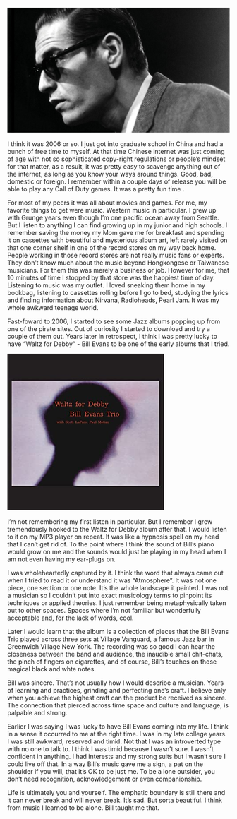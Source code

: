 ![bill_evans.jpg](/assets/bill_evans.jpg)

I think it was 2006 or so. I just got into graduate school in China and had a bunch of free time to myself. At that time Chinese internet was just coming of age with not so sophisticated copy-right regulations or people’s mindset for that matter, as a result, it was pretty easy to scavenge anything out of the internet, as long as you know your ways around things. Good, bad, domestic or foreign. I remember within a couple days of release you will be able to play any Call of Duty games. It was a pretty fun time . 

For most of my peers it was all about movies and games. For me, my favorite things to get were music. Western music in particular. I grew up with Grunge years even though I’m one pacific ocean away from Seattle. But I listen to anything I can find growing up in my junior and high schools. I remember saving the money my Mom gave me for breakfast and spending it on cassettes with beautiful and mysterious album art, left rarely visited on that one corner shelf in one of the record stores on my way back home. People working in those record stores are not really music fans or experts. They don’t know much about the music beyond Hongkongese or Taiwanese musicians. For them this was merely a business or job. However for me, that 10 minutes of time I stopped by that store was the happiest time of day. Listening to music was my outlet. I loved sneaking them home in my bookbag, listening to cassettes rolling before I go to bed, studying the lyrics and finding information about Nirvana, Radioheads, Pearl Jam. It was my whole awkward teenage world. 

Fast-foward to 2006, I started to see some Jazz albums popping up from one of the pirate sites. Out of curiosity I started to download and try a couple of them out. Years later in retrospect, I think I was pretty lucky to have “Waltz for Debby” - Bill Evans to be one of the early albums that I tried. 

![waltz_for_debby.jpg](/assets/waltz_for_debby.jpg)

I’m not remembering my first listen in particular. But I remember I grew tremendously hooked to the Waltz for Debby album after that. I would listen to it on my MP3 player on repeat. It was like a hypnosis spell on my head that I can’t get rid of. To the point where I think the sound of Bill’s piano would grow on me and the sounds would just be playing in my head when I am not even having my ear-plugs on. 

I was wholeheartedly captured by it. I think the word that always came out when I tried to read it or understand it was “Atmosphere”. It was not one piece, one section or one note. It’s the whole landscape it painted. I was not a musician so I couldn’t put into exact musicology terms to pinpoint its techniques or applied theories. I just remember being metaphysically taken out to other spaces. Spaces where I’m not familiar but wonderfully acceptable and, for the lack of words, cool. 

Later I would learn that the album is a collection of pieces that the Bill Evans Trio played across three sets at Village Vanguard, a famous Jazz bar in Greenwich Village New York. The recording was so good I can hear the closeness between the band and audience, the inaudible small chit-chats, the pinch of fingers on cigarettes, and of course, Bill’s touches on those magical black and whte notes. 

Bill was sincere. That’s not usually how I would describe a musician. Years of learning and practices, grinding and perfecting one’s craft. I believe only when you achieve the highest craft can the product be received as sincere. The connection that pierced across time space and culture and language, is palpable and strong. 

Earlier I was saying I was lucky to have Bill Evans coming into my life. I think in a sense it occurred to me at the right time. I was in my late college years. I was still awkward, reserved and timid. Not that I was an introverted type with no one to talk to. I think I was timid because I wasn’t sure. I wasn’t confident in anything. I had interests and my strong suits but I wasn’t sure I could live off that. In a way Bill’s music gave me a sign, a pat on the shoulder if you will, that it’s OK to be just me. To be a lone outsider, you don’t need recognition, acknowledgement or even companionship. 

Life is ultimately you and yourself. The emphatic boundary is still there and it can never break and will never break. It’s sad. But sorta beautiful. I  think from music I learned to be alone. Bill taught me that.

